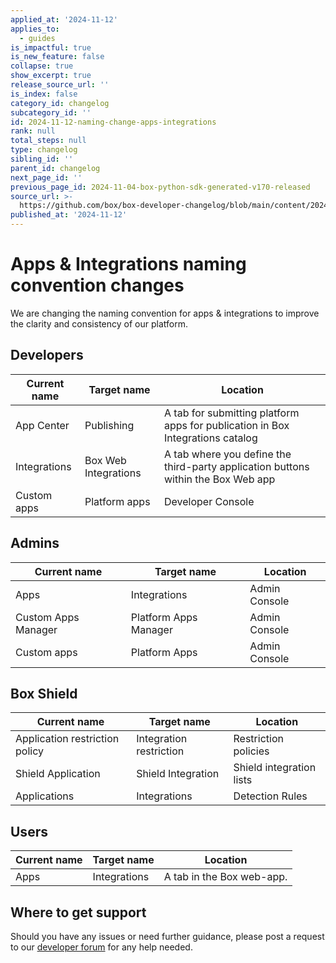 ```yaml
---
applied_at: '2024-11-12'
applies_to:
  - guides
is_impactful: true
is_new_feature: false
collapse: true
show_excerpt: true
release_source_url: ''
is_index: false
category_id: changelog
subcategory_id: ''
id: 2024-11-12-naming-change-apps-integrations
rank: null
total_steps: null
type: changelog
sibling_id: ''
parent_id: changelog
next_page_id: ''
previous_page_id: 2024-11-04-box-python-sdk-generated-v170-released
source_url: >-
  https://github.com/box/box-developer-changelog/blob/main/content/2024/11-12-naming-change-apps-integrations.md
published_at: '2024-11-12'
---
```

# Apps & Integrations naming convention changes

We are changing the naming convention for apps & integrations to improve the clarity and consistency of our platform.

## Developers

| Current name | Target name | Location |
| --- | --- | --- |
| App Center | Publishing | A tab for submitting platform apps for publication in Box Integrations catalog |
| Integrations | Box Web Integrations | A tab where you define the third-party application buttons within the Box Web app |
| Custom apps | Platform apps | Developer Console |

<!-- more -->

## Admins

| Current name | Target name | Location |
| --- | --- | --- |
| Apps | Integrations | Admin Console |
| Custom Apps Manager | Platform Apps Manager | Admin Console |
| Custom apps | Platform Apps | Admin Console |

## Box Shield

Current name | Target name | Location |
| --- | --- | --- |
| Application restriction policy | Integration restriction | Restriction policies |
| Shield Application | Shield Integration | Shield integration lists |
| Applications | Integrations | Detection Rules |

## Users

Current name | Target name | Location |
| --- | --- | --- |
| Apps | Integrations | A tab in the Box web-app. |

## Where to get support

Should you have any issues or need further guidance, please post a request to our [developer forum][1] for any help needed.

[1]: https://forum.box.com/